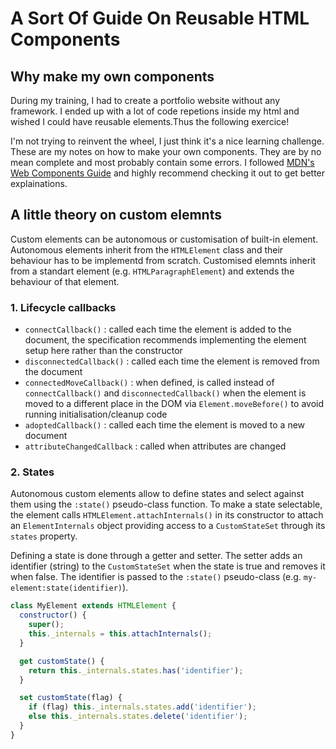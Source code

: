 # A Sort Of Guide On Reusable HTML Components

## Why make my own components

During my training, I had to create a portfolio website without any framework. I ended up with a lot of code repetions inside my html and wished I could have reusable elements.Thus the following exercice! 

I'm not trying to reinvent the wheel, I just think it's a nice learning challenge. These are my notes on how to make your own components. They are by no mean complete and most probably contain some errors. I followed [MDN's Web Components Guide](https://developer.mozilla.org/en-US/docs/Web/API/Web_components) and highly recommend checking it out to get better explainations.

## A little theory on custom elemnts

Custom elements can be autonomous or customisation of built-in element. Autonomous elements inherit from the `HTMLElement` class and their behaviour has to be implementd from scratch. Customised elemnts inherit from a standart element (e.g. `HTMLParagraphElement`) and extends the behaviour of that element.

### 1. Lifecycle callbacks

- `connectCallback()` : called each time the element is added to the document, the specification recommends implementing the element setup here rather than the constructor
- `disconnectedCallback()` : called each time the element is removed from the document
- `connectedMoveCallback()` : when defined, is called instead of `connectCallback()` and `disconnectedCallback()` when the element is moved to a different place in the DOM via `Element.moveBefore()` to avoid running initialisation/cleanup code
- `adoptedCallback()` : called each time the element is moved to a new document
- `attributeChangedCallback` : called when attributes are changed

### 2. States

Autonomous custom elements allow to define states and select against them using the `:state()` pseudo-class function. To make a state selectable, the element calls `HTMLElement.attachInternals()` in its constructor to attach an `ElementInternals` object providing access to a `CustomStateSet` through its `states` property.

Defining a state is done through a getter and setter. The setter adds an identifier (string) to the `CustomStateSet` when the state is true and removes it when false. The identifier is passed to the `:state()` pseudo-class (e.g. `my-element:state(identifier)`).

``` js
class MyElement extends HTMLElement {
  constructor() {
    super();
    this._internals = this.attachInternals();
  }

  get customState() {
    return this._internals.states.has('identifier');
  }

  set customState(flag) {
    if (flag) this._internals.states.add('identifier');
    else this._internals.states.delete('identifier');
  }
}
```

